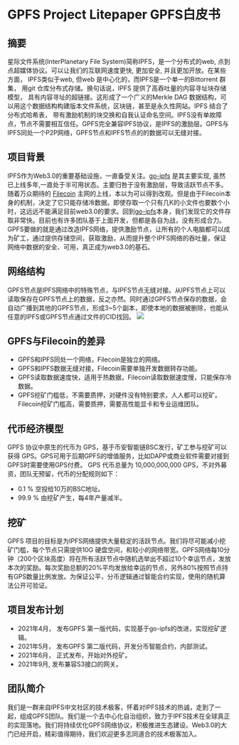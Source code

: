 
# GPFS Project Litepaper GPFS白皮书 

## 摘要
星际文件系统(InterPlanetary File System)简称IPFS，是一个分布式的web, 点到点超媒体协议。可以让我们的互联网速度更快, 更加安全, 并且更加开放。在某些方面， IPFS类似于web, 但web 是中心化的，而IPFS是一个单一的Bittorrent 群集， 用git 仓库分布式存储。换句话说，IPFS 提供了高吞吐量的内容寻址块存储模型， 具有内容寻址的超链接。这形成了一个广义的Merkle DAG 数据结构，可以用这个数据结构构建版本文件系统，区块链，甚至是永久性网站。IPFS 结合了分布式哈希表， 带有激励机制的块交换和自我认证命名空间。IPFS没有单故障点，节点不需要相互信任。GPFS完全兼容IPFS协议，是IPFS的激励层。GPFS与IPFS同处一个P2P网络，GPFS节点和IPFS节点的的数据可以无缝对接。

## 项目背景
IPFS作为Web3.0的重要基础设施，一直备受关注。[go-ipfs](https://github.com/ipfs/go-ipfs) 是其主要实现, 虽然已上线多年,一直处于半可用状态。主要归咎于没有激励层，导致活跃节点不多。随着万众期待的 [Filecoin](https://github.com/filecoin-project/lotus) 主网的上线，本以为可以得到改观。但是由于Filecoin本身的机制，决定了它只能存储冷数据。即使存取一个只有几K的小文件也要数个小时，这远远不能满足目前web3.0的要求。回到[go-ipfs](https://github.com/ipfs/go-ipfs)本身，我们发现它的文件存取非常快。目前也有许多团队基于上面开发，但都是各自为战，没有形成合力。GPFS要做的就是通过改造IPFS网络，提供激励节点，让所有的个人电脑都可以成为矿工，通过提供存储空间，获取激励，从而提升整个IPFS网络的吞吐量，保证网络中数据的安全、可用，真正成为web3.0的基石。

## 网络结构
GPFS节点是IPFS网络中的特殊节点，与IPFS节点无缝对接。从IPFS节点上可以读取保存在GPFS节点上的数据，反之亦然。同时通过GPFS节点保存的数据，会自动广播到其他的GPFS节点，形成3~5个副本，即使本地的数据被删除，也能从任意的IPFS或GPFS节点通过文件的CID找回。
![](https://raw.githubusercontent.com/gpfs/litepaper/main/image/network.jpg)

## GPFS与Filecoin的差异
- GPFS和IPFS同处一个网络，Filecoin是独立的网络。
- GPFS和IPFS数据无缝对接，Filecoin需要单独开发数据转存功能。
- GPFS读取数据速度快，适用于热数据，Filecoin读取数据速度慢，只能保存冷数据。
- GPFS挖矿门槛低，不需要质押，对硬件没有特别要求，人人都可以挖矿。Filecoin挖矿门槛高，需要质押，需要高性能显卡和专业运维团队。

## 代币经济模型
GPFS 协议中原生的代币为 GPS，基于币安智能链BSC发行，矿工参与挖矿可以获得 GPS。GPS可用于后期GPFS的增值服务，比如DAPP或商业软件需要对接到GPFS时需要使用GPS付费。
GPS 代币总量为 10,000,000,000 GPS，不对外募资，团队无预留，代币的分配规则如下：

- 0.1 % 空投给10万的BSC地址。
- 99.9 % 由挖矿产生，每4年产量减半。

## 挖矿
GPFS 项目的目标是为IPFS网络提供大量稳定的活跃节点。我们将尽可能减小挖矿门槛，每个节点只需提供10G 硬盘空间，和较小的网络带宽。GPFS网络每10分钟（200个区块高度）将在所有活跃节点中随机选举出不超过10个幸运节点，发放本次的奖励。每次奖励总额的20%平均发放给幸运的节点，另外80%按照节点持有GPS数量比例发放。为保证公平，分币逻辑通过智能合约实现，使用的随机算法公开可验证。

## 项目发布计划
- 2021年4月， 发布GPFS 第一版代码，实现基于go-ipfs的改进，实现挖矿逻辑。
- 2021年5月， 发布GPFS 第二版代码，开发分币智能合约，内部测试。
- 2021年6月， 正式发布，开始对外挖矿。
- 2021年9月, 发布兼容S3接口的网关。

## 团队简介
我们是一群来自IPFS中文社区的技术极客，怀着对IPFS技术的热诚，走到了一起，组成GPFS团队。我们是一个去中心化自治组织，致力于IPFS技术在全球真正的实现落地。我们将持续优化GPFS网络协议，积极推进生态建设。Web3.0的大门已经开启，精彩值得期待，我们欢迎更多志同道合的技术极客加入。


